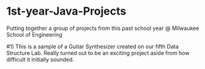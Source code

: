 # 1st-year-Java-Projects
Putting together a group of projects from this past school year @ Milwaukee School of Engineering

#1) This is a sample of a Guitar Synthesizer created on our fifth Data Structure Lab. Really turned out to be an
exciting project aside from how difficult it initially sounded.
